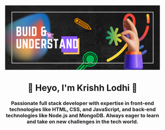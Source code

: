![Profile_picture](banner.png)
<h1 align="center">👋 Heyo, I'm Krishh Lodhi 👋 </h1>
<h3 align="center">Passionate full stack developer with expertise in front-end technologies like HTML, CSS, and JavaScript, and back-end technologies like Node.js and MongoDB. Always eager to learn and take on new challenges in the tech world.</h3>
